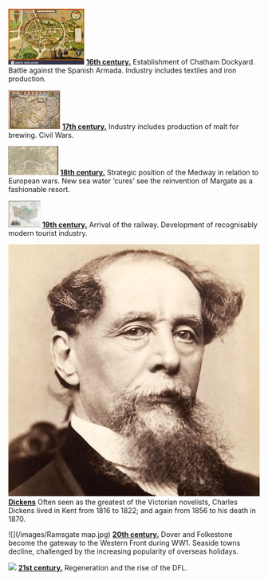 <param ve-config title="Kent"banner="/images/kent-map-header.jpg" style="index">

![](/images/16c.png) **[16th century.](16c)**  Establishment of Chatham Dockyard. Battle against the Spanish Armada. Industry includes textiles and iron production.

![](/images/17c.png) **[17th century.](coming)**  Industry includes production of malt for brewing. Civil Wars.

![](/images/18c.png) **[18th century.](18c)**  Strategic position of the Medway in relation to European wars. New sea water ‘cures’ see the reinvention of Margate as a fashionable resort.

![](/images/19c.png) **[19th century.](19c)**  Arrival of the railway. Development of recognisably modern tourist industry.

![](/dickens/images/dickens_head.jpg) **[Dickens](dickens)**  Often seen as the greatest of the Victorian novelists, Charles Dickens lived in Kent from 1816 to 1822; and again from 1856 to his death in 1870.  

![](/images/Ramsgate map.jpg) **[20th century.](20c)**  Dover and Folkestone become the gateway to the Western Front during WW1. Seaside towns decline, challenged by the increasing popularity of overseas holidays.

![](/images/21c.png) **[21st century.](20c)**  Regeneration and the rise of the DFL.
